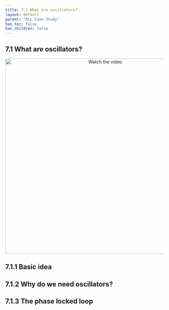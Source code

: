 ```yaml
---
title: 7.1 What are oscillators?
layout: default
parent: "PLL Case Study"
has_toc: false
has_children: false
---
```


## 7.1 What are oscillators?

<p align="center">
  <a href="https://www.youtube.com/watch?v=aJAZHPqEUKU" target="_blank">
    <img src="https://img.youtube.com/vi/aJAZHPqEUKU/0.jpg" alt="Watch the video" width="620"/>
  </a>
</p>



## 7.1.1 Basic idea

## 7.1.2 Why do we need oscillators?

## 7.1.3 The phase locked loop